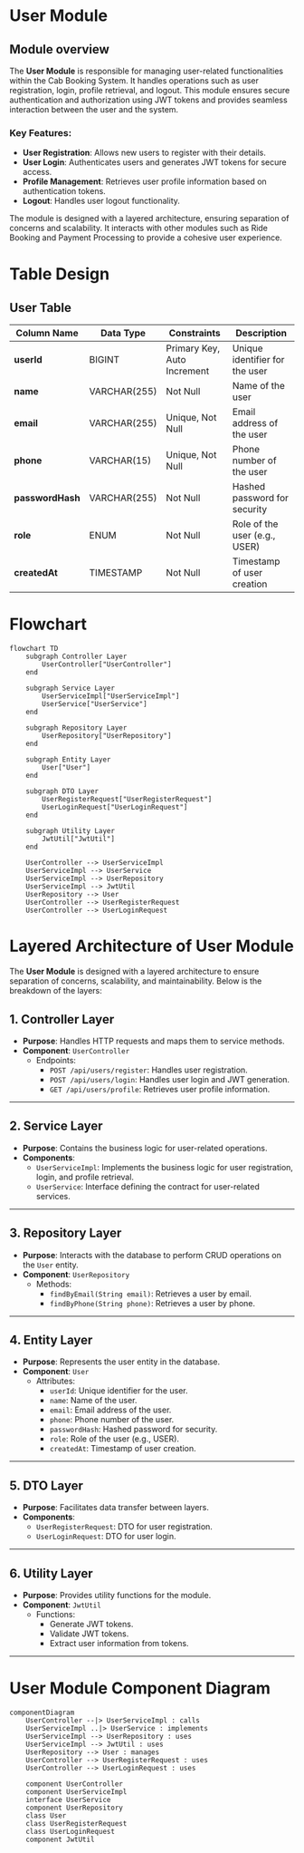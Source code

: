 # User Module 

## Module overview 
The **User Module** is responsible for managing user-related functionalities within the Cab Booking System. It handles operations such as user registration, login, profile retrieval, and logout. This module ensures secure authentication and authorization using JWT tokens and provides seamless interaction between the user and the system.

### Key Features:
- **User Registration**: Allows new users to register with their details.
- **User Login**: Authenticates users and generates JWT tokens for secure access.
- **Profile Management**: Retrieves user profile information based on authentication tokens.
- **Logout**: Handles user logout functionality.

The module is designed with a layered architecture, ensuring separation of concerns and scalability. It interacts with other modules such as Ride Booking and Payment Processing to provide a cohesive user experience.

# Table Design

## User Table
| Column Name     | Data Type         | Constraints                  | Description                     |
|-----------------|-------------------|------------------------------|---------------------------------|
| **userId**      | BIGINT            | Primary Key, Auto Increment  | Unique identifier for the user |
| **name**        | VARCHAR(255)      | Not Null                     | Name of the user               |
| **email**       | VARCHAR(255)      | Unique, Not Null             | Email address of the user      |
| **phone**       | VARCHAR(15)       | Unique, Not Null             | Phone number of the user       |
| **passwordHash**| VARCHAR(255)      | Not Null                     | Hashed password for security   |
| **role**        | ENUM              | Not Null                     | Role of the user (e.g., USER)  |
| **createdAt**   | TIMESTAMP         | Not Null                     | Timestamp of user creation     |


# Flowchart 

```mermaid
flowchart TD
    subgraph Controller Layer
        UserController["UserController"]
    end

    subgraph Service Layer
        UserServiceImpl["UserServiceImpl"]
        UserService["UserService"]
    end

    subgraph Repository Layer
        UserRepository["UserRepository"]
    end

    subgraph Entity Layer
        User["User"]
    end

    subgraph DTO Layer
        UserRegisterRequest["UserRegisterRequest"]
        UserLoginRequest["UserLoginRequest"]
    end

    subgraph Utility Layer
        JwtUtil["JwtUtil"]
    end

    UserController --> UserServiceImpl
    UserServiceImpl --> UserService
    UserServiceImpl --> UserRepository
    UserServiceImpl --> JwtUtil
    UserRepository --> User
    UserController --> UserRegisterRequest
    UserController --> UserLoginRequest
```

# Layered Architecture of User Module

The **User Module** is designed with a layered architecture to ensure separation of concerns, scalability, and maintainability. Below is the breakdown of the layers:

## 1. Controller Layer
- **Purpose**: Handles HTTP requests and maps them to service methods.
- **Component**: `UserController`
  - Endpoints:
    - `POST /api/users/register`: Handles user registration.
    - `POST /api/users/login`: Handles user login and JWT generation.
    - `GET /api/users/profile`: Retrieves user profile information.

---

## 2. Service Layer
- **Purpose**: Contains the business logic for user-related operations.
- **Components**:
  - `UserServiceImpl`: Implements the business logic for user registration, login, and profile retrieval.
  - `UserService`: Interface defining the contract for user-related services.

---

## 3. Repository Layer
- **Purpose**: Interacts with the database to perform CRUD operations on the `User` entity.
- **Component**: `UserRepository`
  - Methods:
    - `findByEmail(String email)`: Retrieves a user by email.
    - `findByPhone(String phone)`: Retrieves a user by phone.

---

## 4. Entity Layer
- **Purpose**: Represents the user entity in the database.
- **Component**: `User`
  - Attributes:
    - `userId`: Unique identifier for the user.
    - `name`: Name of the user.
    - `email`: Email address of the user.
    - `phone`: Phone number of the user.
    - `passwordHash`: Hashed password for security.
    - `role`: Role of the user (e.g., USER).
    - `createdAt`: Timestamp of user creation.

---

## 5. DTO Layer
- **Purpose**: Facilitates data transfer between layers.
- **Components**:
  - `UserRegisterRequest`: DTO for user registration.
  - `UserLoginRequest`: DTO for user login.

---

## 6. Utility Layer
- **Purpose**: Provides utility functions for the module.
- **Component**: `JwtUtil`
  - Functions:
    - Generate JWT tokens.
    - Validate JWT tokens.
    - Extract user information from tokens.

---

# User Module Component Diagram

```mermaid
componentDiagram
    UserController --|> UserServiceImpl : calls
    UserServiceImpl ..|> UserService : implements
    UserServiceImpl --> UserRepository : uses
    UserServiceImpl --> JwtUtil : uses
    UserRepository --> User : manages
    UserController --> UserRegisterRequest : uses
    UserController --> UserLoginRequest : uses

    component UserController
    component UserServiceImpl
    interface UserService
    component UserRepository
    class User
    class UserRegisterRequest
    class UserLoginRequest
    component JwtUtil
